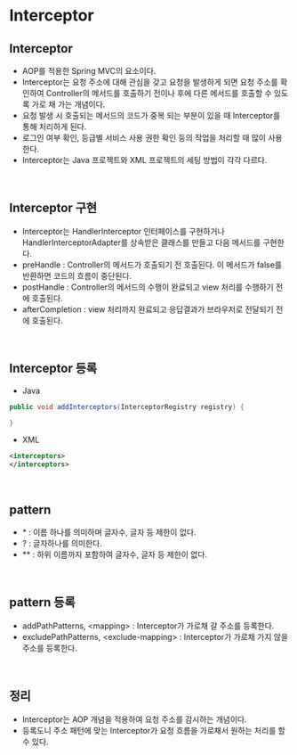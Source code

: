 # Interceptor

## Interceptor

- AOP를 적용한 Spring MVC의 요소이다.
- Interceptor는 요청 주소에 대해 관심을 갖고 요청을 발생하게 되면 요청 주소를 확인하여 Controller의 메서드를 호출하기 전이나 후에 다른 메서드를 호출할 수 있도록 가로 채 가는 개념이다.
- 요청 발생 시 호출되는 메서드의 코드가 중복 되는 부분이 있을 때 Interceptor를 통해 처리하게 된다.
- 로그인 여부 확인, 등급별 서비스 사용 권한 확인 등의 작업을 처리할 때 많이 사용한다.
- Interceptor는 Java 프로젝트와 XML 프로젝트의 세팅 방법이 각각 다르다.

<br>

## Interceptor 구현

- Interceptor는 HandlerInterceptor 인터페이스를 구현하거나 HandlerInterceptorAdapter를 상속받은 클래스를 만들고 다음 메서드를 구현한다.
- preHandle : Controller의 메서드가 호출되기 전 호출된다. 이 메서드가 false를 반환하면 코드의 흐름이 중단된다.
- postHandle : Controller의 메서드의 수행이 완료되고 view 처리를 수행하기 전에 호출된다.
- afterCompletion : view 처리까지 완료되고 응답결과가 브라우저로 전달되기 전에 호출된다.

<br>

## Interceptor 등록

- Java

```java
public void addInterceptors(InterceptorRegistry registry) {

}
```

- XML

```xml
<interceptors>
</interceptors>
```

<br>

## pattern

- \* : 이름 하나를 의미하며 글자수, 글자 등 제한이 없다.
- ? : 글자하나를 의미한다.
- \** : 하위 이름까지 포함하여 글자수, 글자 등 제한이 없다.

<br>

## pattern 등록

- addPathPatterns, \<mapping> : Interceptor가 가로채 갈 주소를 등록한다.
- excludePathPatterns, \<exclude-mapping> : Interceptor가 가로채 가지 않을 주소를 등록한다.

<br>

## 정리

- Interceptor는 AOP 개념을 적용하여 요청 주소를 감시하는 개념이다.
- 등록도니 주소 패턴에 맞는 Interceptor가 요청 흐름을 가로채서 원하는 처리를 할 수 있다.
